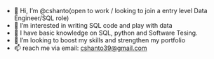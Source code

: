 - 👋 Hi, I’m @cshanto(open to work / looking to join a entry level Data Engineer/SQL role)
- 👀 I’m interested in writing SQL code and play with data
- 🌱 I have basic knowledge on SQL, python and Software Tesing.
- 💞️ I’m looking to boost my skills and strengthen my portfolio 
- 📫 reach me via email: cshanto39@gmail.com


<!---
cshanto/cshanto is a ✨ special ✨ repository because its `README.md` (this file) appears on your GitHub profile.
You can click the Preview link to take a look at your changes.
--->
